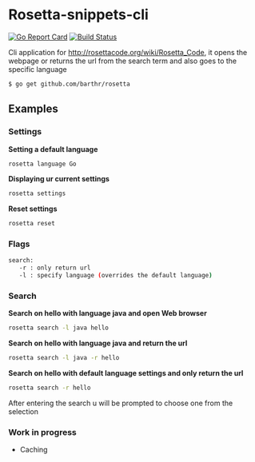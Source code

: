 # Rosetta-snippets-cli

[![Go Report Card](https://goreportcard.com/badge/github.com/barthr/rosetta)](https://goreportcard.com/report/github.com/barthr/rosetta)
[![Build Status](https://travis-ci.org/barthr/rosetta.svg?branch=master)](https://travis-ci.org/barthr/rosetta)


Cli application for http://rosettacode.org/wiki/Rosetta_Code, it opens the webpage or returns the url from the search term and also goes to the specific language

```sh
$ go get github.com/barthr/rosetta
```

## Examples


### Settings 

**Setting a default language**
```sh
rosetta language Go
```


**Displaying ur current settings**
```sh
rosetta settings
```

**Reset settings**
```sh
rosetta reset
```


### Flags

```sh
search:
   -r : only return url
   -l : specify language (overrides the default language)
```


### Search

**Search on hello with language java and open Web browser**
```sh
rosetta search -l java hello
```

**Search on hello with language java and return the url**
```sh
rosetta search -l java -r hello
```

**Search on hello with default language settings and only return the url**
```sh
rosetta search -r hello
```

After entering the search u will be prompted to choose one from the selection


### Work in progress
- Caching
